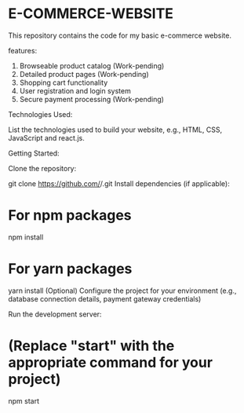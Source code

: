 # E-COMMERCE-WEBSITE


This repository contains the code for my basic e-commerce website.

features:

1. Browseable product catalog (Work-pending)
2. Detailed product pages (Work-pending)
3. Shopping cart functionality
4. User registration and login system
5. Secure payment processing (Work-pending)


Technologies Used:

List the technologies used to build your website, e.g., HTML, CSS, JavaScript and react.js.


Getting Started:

Clone the repository:

git clone https://github.com/<your-username>/<repo-name>.git
Install dependencies (if applicable): 

# For npm packages
npm install

# For yarn packages
yarn install
(Optional) Configure the project for your environment (e.g., database connection details, payment gateway credentials)

Run the development server:

# (Replace "start" with the appropriate command for your project)
npm start
